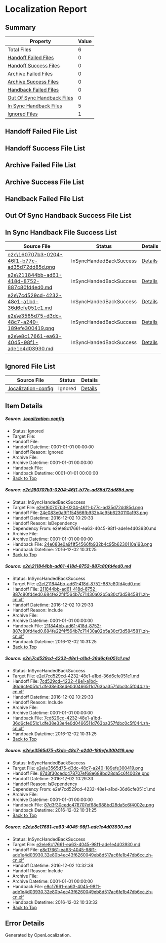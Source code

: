 # <a name='report-top'></a> Localization Report

## Summary
 Property | Value 
 -------- | ----- 
 Total Files | 6
[ Handoff Failed Files ](#handoff-failed-list)| 0
[ Handoff Success Files ](#handoff-success-list)| 0
[ Archive Failed Files ](#archive-failed-list)| 0
[ Archive Success Files ](#archive-success-list)| 0
[ Handback Failed Files ](#handback-failed-list)| 0
[ Out Of Sync Handback Files ](#outofsync-handback-success-list)| 0
[ In Sync Handback Files ](#insync-handback-success-list)| 5
[ Ignored Files ](#ignored-list)| 1

## <a name='handoff-failed-list'></a> Handoff Failed File List

## <a name='handoff-success-list'></a> Handoff Success File List

## <a name='archive-failed-list'></a> Archive Failed File List

## <a name='archive-success-list'></a> Archive Success File List

## <a name='handback-failed-list'></a> Handback Failed File List

## <a name='outofsync-handback-success-list'></a> Out Of Sync Handback Success File List

## <a name='insync-handback-success-list'></a> In Sync Handback File Success List
 Source File | Status | Details 
 ----------- | ------ | ------- 
 [e2e\160707b3-0204-46f1-b77c-ad35d72dd85d.png](https://github.com/OpenLocalizationTestOrg/ol-test0/blob/08e5e14c44e8d465396d0a192f62ab8c0fd638b2/e2e/160707b3-0204-46f1-b77c-ad35d72dd85d.png) | InSyncHandedBackSuccess | [Details](#24e083e0a9f1f54566fb932b4c95b6230110a1931)
 [e2e\211844bb-ad61-418d-8752-887c80fd4ed0.md](https://github.com/OpenLocalizationTestOrg/ol-test0/blob/08e5e14c44e8d465396d0a192f62ab8c0fd638b2/e2e/211844bb-ad61-418d-8752-887c80fd4ed0.md) | InSyncHandedBackSuccess | [Details](#8e21b05caa485184af59948d043810e09f3ddbde2)
 [e2e\7cd529cd-4232-48e1-a1bd-36d6cfe051c1.md](https://github.com/OpenLocalizationTestOrg/ol-test0/blob/08e5e14c44e8d465396d0a192f62ab8c0fd638b2/e2e/7cd529cd-4232-48e1-a1bd-36d6cfe051c1.md) | InSyncHandedBackSuccess | [Details](#fd6f3575f462e75d1cf26aeeec19cc78a1cb901a3)
 [e2e\e3565d75-d3dc-48c7-a240-189efe300419.png](https://github.com/OpenLocalizationTestOrg/ol-test0/blob/08e5e14c44e8d465396d0a192f62ab8c0fd638b2/e2e/e3565d75-d3dc-48c7-a240-189efe300419.png) | InSyncHandedBackSuccess | [Details](#87d3f30cedc478707ef68e688bd28da5c6f4002e4)
 [e2e\e8c17661-ea63-4045-98f1-ade1e4d03930.md](https://github.com/OpenLocalizationTestOrg/ol-test0/blob/08191c6a5adcc3edc35e1a719fb076dde8b96140/e2e/e8c17661-ea63-4045-98f1-ade1e4d03930.md) | InSyncHandedBackSuccess | [Details](#0912eecffd804cde964046413f8ba8e9bba7f0875)

## <a name='ignored-list'></a> Ignored File List
 Source File | Status | Details 
 ----------- | ------ | ------- 
 [.localization-config](https://github.com/OpenLocalizationTestOrg/ol-test0/blob/08191c6a5adcc3edc35e1a719fb076dde8b96140/.localization-config) | Ignored | [Details](#c268a05ecaa7ec85942ed632c29928ee5bd6da8d0)

## Item Details
##### <a name='c268a05ecaa7ec85942ed632c29928ee5bd6da8d0'></a> Source: [.localization-config](https://github.com/OpenLocalizationTestOrg/ol-test0/blob/08191c6a5adcc3edc35e1a719fb076dde8b96140/.localization-config)
* Status: Ignored
* Target File: 
* Handoff File: 
* Handoff Datetime: 0001-01-01 00:00:00
* Handoff Reason: Ignored
* Archive File: 
* Archive Datetime: 0001-01-01 00:00:00
* Handback File: 
* Handback Datetime: 0001-01-01 00:00:00
* [Back to Top](#report-top)

##### <a name='24e083e0a9f1f54566fb932b4c95b6230110a1931'></a> Source: [e2e\160707b3-0204-46f1-b77c-ad35d72dd85d.png](https://github.com/OpenLocalizationTestOrg/ol-test0/blob/08e5e14c44e8d465396d0a192f62ab8c0fd638b2/e2e/160707b3-0204-46f1-b77c-ad35d72dd85d.png)
* Status: InSyncHandedBackSuccess
* Target File: [e2e\160707b3-0204-46f1-b77c-ad35d72dd85d.png](https://github.com/OpenLocalizationTestOrg/ol-test0-zhcn/blob/b0eb15e9cf426ac539fecca7ed2b40f1c7698108/e2e/160707b3-0204-46f1-b77c-ad35d72dd85d.png)
* Handoff File: [24e083e0a9f1f54566fb932b4c95b6230110a193.png](https://github.com/OpenLocalizationTestOrg/ol-test0-handoff/blob/f2753a461e07ffe1444c8f26dd820369c2f0f591/ol-handoff/OpenLocalizationTestOrg/ol-test0-zhcn/shujia/ht/24e083e0a9f1f54566fb932b4c95b6230110a193.png)
* Handoff Datetime: 2016-12-02 10:29:33
* Handoff Reason: IsDependency
* Dependency From: e2e\e8c17661-ea63-4045-98f1-ade1e4d03930.md
* Archive File: 
* Archive Datetime: 0001-01-01 00:00:00
* Handback File: [24e083e0a9f1f54566fb932b4c95b6230110a193.png](https://github.com/OpenLocalizationTestOrg/ol-test0-handback/blob/72552daad07a8e92718ce93f36c38262961db11b/ol-handback/OpenLocalizationTestOrg/ol-test0-zhcn/shujia/ht/24e083e0a9f1f54566fb932b4c95b6230110a193.png)
* Handback Datetime: 2016-12-02 10:31:25
* [Back to Top](#report-top)

##### <a name='8e21b05caa485184af59948d043810e09f3ddbde2'></a> Source: [e2e\211844bb-ad61-418d-8752-887c80fd4ed0.md](https://github.com/OpenLocalizationTestOrg/ol-test0/blob/08e5e14c44e8d465396d0a192f62ab8c0fd638b2/e2e/211844bb-ad61-418d-8752-887c80fd4ed0.md)
* Status: InSyncHandedBackSuccess
* Target File: [e2e\211844bb-ad61-418d-8752-887c80fd4ed0.md](https://github.com/OpenLocalizationTestOrg/ol-test0-zhcn/blob/b0eb15e9cf426ac539fecca7ed2b40f1c7698108/e2e/211844bb-ad61-418d-8752-887c80fd4ed0.md)
* Handoff File: [211844bb-ad61-418d-8752-887c80fd4ed0.684fe22f4f564b7c71430a02b5a30cf3d5845811.zh-cn.xlf](https://github.com/OpenLocalizationTestOrg/ol-test0-handoff/blob/f2753a461e07ffe1444c8f26dd820369c2f0f591/ol-handoff/OpenLocalizationTestOrg/ol-test0-zhcn/shujia/ht/211844bb-ad61-418d-8752-887c80fd4ed0.684fe22f4f564b7c71430a02b5a30cf3d5845811.zh-cn.xlf)
* Handoff Datetime: 2016-12-02 10:29:33
* Handoff Reason: Include
* Archive File: 
* Archive Datetime: 0001-01-01 00:00:00
* Handback File: [211844bb-ad61-418d-8752-887c80fd4ed0.684fe22f4f564b7c71430a02b5a30cf3d5845811.zh-cn.xlf](https://github.com/OpenLocalizationTestOrg/ol-test0-handback/blob/72552daad07a8e92718ce93f36c38262961db11b/ol-handback/OpenLocalizationTestOrg/ol-test0-zhcn/shujia/ht/211844bb-ad61-418d-8752-887c80fd4ed0.684fe22f4f564b7c71430a02b5a30cf3d5845811.zh-cn.xlf)
* Handback Datetime: 2016-12-02 10:31:25
* [Back to Top](#report-top)

##### <a name='fd6f3575f462e75d1cf26aeeec19cc78a1cb901a3'></a> Source: [e2e\7cd529cd-4232-48e1-a1bd-36d6cfe051c1.md](https://github.com/OpenLocalizationTestOrg/ol-test0/blob/08e5e14c44e8d465396d0a192f62ab8c0fd638b2/e2e/7cd529cd-4232-48e1-a1bd-36d6cfe051c1.md)
* Status: InSyncHandedBackSuccess
* Target File: [e2e\7cd529cd-4232-48e1-a1bd-36d6cfe051c1.md](https://github.com/OpenLocalizationTestOrg/ol-test0-zhcn/blob/b0eb15e9cf426ac539fecca7ed2b40f1c7698108/e2e/7cd529cd-4232-48e1-a1bd-36d6cfe051c1.md)
* Handoff File: [7cd529cd-4232-48e1-a1bd-36d6cfe051c1.dfe38e33e4e0d0466511d763ba357fdbc0c5f044.zh-cn.xlf](https://github.com/OpenLocalizationTestOrg/ol-test0-handoff/blob/f2753a461e07ffe1444c8f26dd820369c2f0f591/ol-handoff/OpenLocalizationTestOrg/ol-test0-zhcn/shujia/ht/7cd529cd-4232-48e1-a1bd-36d6cfe051c1.dfe38e33e4e0d0466511d763ba357fdbc0c5f044.zh-cn.xlf)
* Handoff Datetime: 2016-12-02 10:29:33
* Handoff Reason: Include
* Archive File: 
* Archive Datetime: 0001-01-01 00:00:00
* Handback File: [7cd529cd-4232-48e1-a1bd-36d6cfe051c1.dfe38e33e4e0d0466511d763ba357fdbc0c5f044.zh-cn.xlf](https://github.com/OpenLocalizationTestOrg/ol-test0-handback/blob/72552daad07a8e92718ce93f36c38262961db11b/ol-handback/OpenLocalizationTestOrg/ol-test0-zhcn/shujia/ht/7cd529cd-4232-48e1-a1bd-36d6cfe051c1.dfe38e33e4e0d0466511d763ba357fdbc0c5f044.zh-cn.xlf)
* Handback Datetime: 2016-12-02 10:31:25
* [Back to Top](#report-top)

##### <a name='87d3f30cedc478707ef68e688bd28da5c6f4002e4'></a> Source: [e2e\e3565d75-d3dc-48c7-a240-189efe300419.png](https://github.com/OpenLocalizationTestOrg/ol-test0/blob/08e5e14c44e8d465396d0a192f62ab8c0fd638b2/e2e/e3565d75-d3dc-48c7-a240-189efe300419.png)
* Status: InSyncHandedBackSuccess
* Target File: [e2e\e3565d75-d3dc-48c7-a240-189efe300419.png](https://github.com/OpenLocalizationTestOrg/ol-test0-zhcn/blob/b0eb15e9cf426ac539fecca7ed2b40f1c7698108/e2e/e3565d75-d3dc-48c7-a240-189efe300419.png)
* Handoff File: [87d3f30cedc478707ef68e688bd28da5c6f4002e.png](https://github.com/OpenLocalizationTestOrg/ol-test0-handoff/blob/f2753a461e07ffe1444c8f26dd820369c2f0f591/ol-handoff/OpenLocalizationTestOrg/ol-test0-zhcn/shujia/ht/87d3f30cedc478707ef68e688bd28da5c6f4002e.png)
* Handoff Datetime: 2016-12-02 10:29:33
* Handoff Reason: IsDependency
* Dependency From: e2e\7cd529cd-4232-48e1-a1bd-36d6cfe051c1.md
* Archive File: 
* Archive Datetime: 0001-01-01 00:00:00
* Handback File: [87d3f30cedc478707ef68e688bd28da5c6f4002e.png](https://github.com/OpenLocalizationTestOrg/ol-test0-handback/blob/72552daad07a8e92718ce93f36c38262961db11b/ol-handback/OpenLocalizationTestOrg/ol-test0-zhcn/shujia/ht/87d3f30cedc478707ef68e688bd28da5c6f4002e.png)
* Handback Datetime: 2016-12-02 10:31:25
* [Back to Top](#report-top)

##### <a name='0912eecffd804cde964046413f8ba8e9bba7f0875'></a> Source: [e2e\e8c17661-ea63-4045-98f1-ade1e4d03930.md](https://github.com/OpenLocalizationTestOrg/ol-test0/blob/08191c6a5adcc3edc35e1a719fb076dde8b96140/e2e/e8c17661-ea63-4045-98f1-ade1e4d03930.md)
* Status: InSyncHandedBackSuccess
* Target File: [e2e\e8c17661-ea63-4045-98f1-ade1e4d03930.md](https://github.com/OpenLocalizationTestOrg/ol-test0-zhcn/blob/3f52c4ccf5d04ac7cc3f8a9df80ed3edcc39d581/e2e/e8c17661-ea63-4045-98f1-ade1e4d03930.md)
* Handoff File: [e8c17661-ea63-4045-98f1-ade1e4d03930.32e80b4ec43f6260049eb8d517ac6fe1b47db6cc.zh-cn.xlf](https://github.com/OpenLocalizationTestOrg/ol-test0-handoff/blob/ee117e74f372b8dbb97ac0417913e72dca3bde1a/ol-handoff/OpenLocalizationTestOrg/ol-test0-zhcn/shujia/ht/e8c17661-ea63-4045-98f1-ade1e4d03930.32e80b4ec43f6260049eb8d517ac6fe1b47db6cc.zh-cn.xlf)
* Handoff Datetime: 2016-12-02 10:32:38
* Handoff Reason: Include
* Archive File: 
* Archive Datetime: 0001-01-01 00:00:00
* Handback File: [e8c17661-ea63-4045-98f1-ade1e4d03930.32e80b4ec43f6260049eb8d517ac6fe1b47db6cc.zh-cn.xlf](https://github.com/OpenLocalizationTestOrg/ol-test0-handback/blob/c21f8425daca10ddabbe3b0ac7a662dfd302ae28/ol-handback/OpenLocalizationTestOrg/ol-test0-zhcn/shujia/ht/e8c17661-ea63-4045-98f1-ade1e4d03930.32e80b4ec43f6260049eb8d517ac6fe1b47db6cc.zh-cn.xlf)
* Handback Datetime: 2016-12-02 10:33:32
* [Back to Top](#report-top)


## Error Details

Generated by OpenLocalization.
